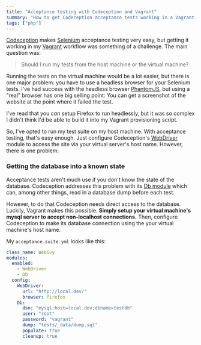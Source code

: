 ```yaml
---
title: "Acceptance testing with Codeception and Vagrant"
summary: "How to get Codeception acceptance tests working in a Vagrant workflow."
tags: ["php"]
---
```


[Codeception] makes [Selenium] acceptance testing very easy, but getting it
working in my [Vagrant] workflow was something of a challenge. The main
question was:

> Should I run my tests from the host machine or the virtual machine?

Running the tests on the virtual machine would be a lot easier, but there is
one major problem: you have to use a headless browser for your Selenium tests.
I've had success with the headless browser [PhantomJS], but using a "real"
browser has one big selling point: You can get a screenshot of the website at
the point where it failed the test.

I've read that you _can_ setup Firefox to run headlessly, but it was so complex
I didn't think I'd be able to build it into my Vagrant provisioning script.

So, I've opted to run my test suite on my host machine. With acceptance
testing, that's easy enough. Just configure Codeception's [WebDriver] module to
access the site via your virtual server's host name. However, there is one
problem:

### Getting the database into a known state

Acceptance tests aren't much use if you don't know the state of the database.
Codeception addresses this problem with its [Db module] which can, among other
things, read in a database dump before each test.

However, to do that Codeception needs direct access to the database. Luckily,
Vagrant makes this possible. **Simply setup your virtual machine's mysql server
to accept non-localhost connections.** Then, configure Codeception to make
its database connection using the your virtual machine's host name.

My `acceptance.suite.yml` looks like this:

```yaml
class_name: WebGuy
modules:
  enabled:
    - WebDriver
    - Db
  config:
    WebDriver:
      url: "http://local.dev/"
      browser: firefox
    Db:
      dsn: "mysql:host=local.dev;dbname=testdb"
      user: "root"
      password: "vagrant"
      dump: "tests/_data/dump.sql"
      populate: true
      cleanup: true
```

[codeception]: http://codeception.com/
[selenium]: http://docs.seleniumhq.org/
[vagrant]: http://vagrantup.com
[phantomjs]: http://phantomjs.org/
[webdriver]: http://codeception.com/docs/modules/WebDriver
[db module]: http://codeception.com/docs/modules/Db
